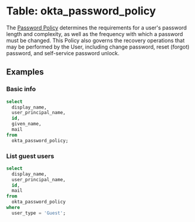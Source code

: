 # Table: okta_password_policy

The [Password Policy](https://developer.okta.com/docs/reference/api/policy/#password-policy) determines the requirements for a user's password length and complexity, as well as the frequency with which a password must be changed. This Policy also governs the recovery operations that may be performed by the User, including change password, reset (forgot) password, and self-service password unlock.

## Examples

### Basic info

```sql
select
  display_name,
  user_principal_name,
  id,
  given_name,
  mail
from
  okta_password_policy;
```

### List guest users

```sql
select
  display_name,
  user_principal_name,
  id,
  mail
from
  okta_password_policy
where
  user_type = 'Guest';
```
